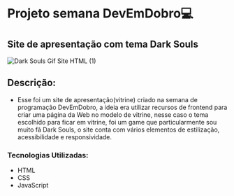# Projeto semana DevEmDobro💻
## Site de apresentação com tema Dark Souls
![Dark Souls Gif Site HTML (1)](https://user-images.githubusercontent.com/118562657/228303222-5fe75423-6df9-4592-a1c5-150ab2db7784.gif)
## Descrição:
- Esse foi um site de apresentação(vitrine) criado na semana de programação DevEmDobro, a ideia era utilizar recursos de frontend para criar uma página da Web no modelo de vitrine, nesse caso o tema escolhido para ficar em vitrine, foi um game que particularmente sou muito fã Dark Souls, o site conta com vários elementos de estilização, acessibilidade e responsividade.
### Tecnologias Utilizadas:
- HTML
- CSS
- JavaScript
